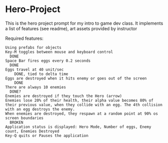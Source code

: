 # Hero-Project
This is the hero project prompt for my intro to game dev class. It implements a list of features (see readme), art assets provided by instructor


Required features:

    Using prefabs for objects
    Key-M toggles between mouse and keyboard control
      DONE
    Space Bar fires eggs every 0.2 seconds
      DONE
    Eggs travel at 40 unit/sec
        DONE, tied to delta time
    Eggs are destroyed when it hits enemy or goes out of the screen
        DONE
    There are always 10 enemies
      DONE?
    Enemies are destroyed if they touch the Hero (arrow)
    Enemies lose 20% of their health, their alpha value becomes 80% of their previous value, when they collide with an egg. The 4th collision with an egg destroys the enemy. 
    When enemies are destroyed, they respawn at a random point at 90% os screen boundaries
      BROKEN
    Application status is displayed: Hero Mode, Number of eggs, Enemy count, Enemies Destroyed
    Key-Q quits or Pauses the application